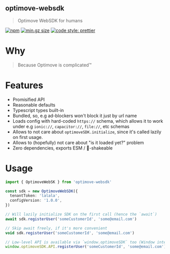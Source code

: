 ## optimove-websdk

> Optimove WebSDK for humans

[![npm](https://img.shields.io/npm/v/optimove-websdk/latest.svg)](https://www.npmjs.com/package/optimove-websdk)
[![min.gz size](https://badgen.net/bundlephobia/minzip/optimove-websdk)](https://bundlephobia.com/result?p=optimove-websdk)
[![code style: prettier](https://img.shields.io/badge/code_style-prettier-ff69b4.svg?style=flat-square)](https://github.com/prettier/prettier)

# Why

> Because Optimove is complicated™

# Features

- Promisified API
- Reasonable defaults
- Typescript types built-in
- Bundled, so, e.g ad-blockers won't block it just by url name
- Loads config with hard-coded `https://` schema, which allows it to work under e.g `ionic://`,
  `capacitor://`, `file://`, etc schemas
- Allows to not care about `optimoveSDK.initialize`, since it's called lazily on first usage.
- Allows to (hopefully) not care about "is it loaded yet?" problem
- Zero dependencies, exports ESM / 🌲-shakeable

# Usage

```typescript
import { OptimoveWebSK } from 'optimove-websdk'

const sdk = new OptimoveWebSDK({
  tenantToken: 'lalala',
  configVersion: '1.0.0',
})

// Will lazily initialize SDK on the first call (hence the `await`)
await sdk.registerUser('someCustomerId', 'some@email.com')

// Skip await freely, if it's more convenient
void sdk.registerUser('someCustomerId', 'some@email.com')

// Low-level API is available via `window.optimoveSDK` too (Window interface is augmented with its types already)
window.optimoveSDK.API.registerUser('someCustomerId', 'some@email.com')
```
